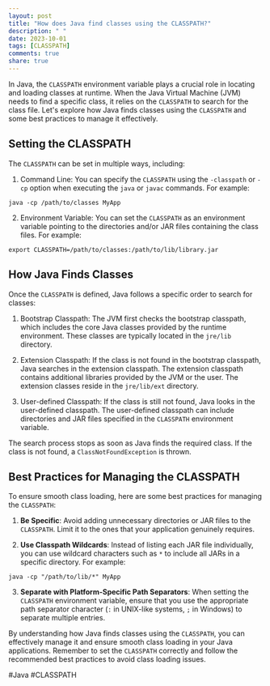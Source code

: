 ```yaml
---
layout: post
title: "How does Java find classes using the CLASSPATH?"
description: " "
date: 2023-10-01
tags: [CLASSPATH]
comments: true
share: true
---
```


In Java, the `CLASSPATH` environment variable plays a crucial role in locating and loading classes at runtime. When the Java Virtual Machine (JVM) needs to find a specific class, it relies on the `CLASSPATH` to search for the class file. Let's explore how Java finds classes using the `CLASSPATH` and some best practices to manage it effectively.

## Setting the CLASSPATH ##

The `CLASSPATH` can be set in multiple ways, including:

1. Command Line: You can specify the `CLASSPATH` using the `-classpath` or `-cp` option when executing the `java` or `javac` commands. For example:

```shell
java -cp /path/to/classes MyApp
```

2. Environment Variable: You can set the `CLASSPATH` as an environment variable pointing to the directories and/or JAR files containing the class files. For example:

```shell
export CLASSPATH=/path/to/classes:/path/to/lib/library.jar
```

## How Java Finds Classes ##

Once the `CLASSPATH` is defined, Java follows a specific order to search for classes:

1. Bootstrap Classpath: The JVM first checks the bootstrap classpath, which includes the core Java classes provided by the runtime environment. These classes are typically located in the `jre/lib` directory.

2. Extension Classpath: If the class is not found in the bootstrap classpath, Java searches in the extension classpath. The extension classpath contains additional libraries provided by the JVM or the user. The extension classes reside in the `jre/lib/ext` directory.

3. User-defined Classpath: If the class is still not found, Java looks in the user-defined classpath. The user-defined classpath can include directories and JAR files specified in the `CLASSPATH` environment variable.

The search process stops as soon as Java finds the required class. If the class is not found, a `ClassNotFoundException` is thrown.

## Best Practices for Managing the CLASSPATH ##

To ensure smooth class loading, here are some best practices for managing the `CLASSPATH`:

1. **Be Specific**: Avoid adding unnecessary directories or JAR files to the `CLASSPATH`. Limit it to the ones that your application genuinely requires.

2. **Use Classpath Wildcards**: Instead of listing each JAR file individually, you can use wildcard characters such as `*` to include all JARs in a specific directory. For example:

```shell
java -cp "/path/to/lib/*" MyApp
```

3. **Separate with Platform-Specific Path Separators**: When setting the `CLASSPATH` environment variable, ensure that you use the appropriate path separator character (`:` in UNIX-like systems, `;` in Windows) to separate multiple entries.

By understanding how Java finds classes using the `CLASSPATH`, you can effectively manage it and ensure smooth class loading in your Java applications. Remember to set the `CLASSPATH` correctly and follow the recommended best practices to avoid class loading issues.

#Java #CLASSPATH
